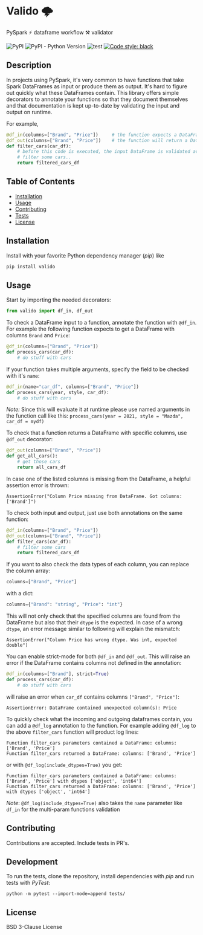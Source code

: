 # Valido 🌩
PySpark ⚡ dataframe workflow ⚒ validator

![PyPI](https://img.shields.io/pypi/v/valido)
![PyPI - Python Version](https://img.shields.io/pypi/pyversions/valido)
![test](https://github.com/Spratiher9/Valido/workflows/Valido/badge.svg)
[![Code style: black](https://img.shields.io/badge/code%20style-black-000000.svg)](https://github.com/psf/black)

## Description 

In projects using PySpark, it's very common to have functions that take Spark DataFrames as input or produce them as output.
It's hard to figure out quickly what these DataFrames contain. This library offers simple decorators to annotate your functions
so that they document themselves and that documentation is kept up-to-date by validating the input and output on runtime.

For example,

```python
@df_in(columns=["Brand", "Price"])     # the function expects a DataFrame as input parameter with columns Brand and Price
@df_out(columns=["Brand", "Price"])    # the function will return a DataFrame with columns Brand and Price
def filter_cars(car_df):
    # before this code is executed, the input DataFrame is validated according to the above decorator
    # filter some cars..
    return filtered_cars_df
```

## Table of Contents
* [Installation](#installation)
* [Usage](#usage)
* [Contributing](#contributing)
* [Tests](#tests)
* [License](#license)

## Installation

Install with your favorite Python dependency manager (_pip_) like

```sh
pip install valido
```

## Usage 

Start by importing the needed decorators:

```python
from valido import df_in, df_out
```

To check a DataFrame input to a function, annotate the function with `@df_in`. For example the following function expects to get
a DataFrame with columns `Brand` and `Price`:

```python
@df_in(columns=["Brand", "Price"])
def process_cars(car_df):
    # do stuff with cars
```

If your function takes multiple arguments, specify the field to be checked with it's `name`:

```python
@df_in(name="car_df", columns=["Brand", "Price"])
def process_cars(year, style, car_df):
    # do stuff with cars
```
_Note:_
Since this will evaluate it at runtime please use named arguments in the function call like this:
    ```
    process_cars(year = 2021, style = "Mazda", car_df = mydf) 
    ```

To check that a function returns a DataFrame with specific columns, use `@df_out` decorator:

```python
@df_out(columns=["Brand", "Price"])
def get_all_cars():
    # get those cars
    return all_cars_df
```

In case one of the listed columns is missing from the DataFrame, a helpful assertion error is thrown:

```shell
AssertionError("Column Price missing from DataFrame. Got columns: ['Brand']")
```

To check both input and output, just use both annotations on the same function:

```python
@df_in(columns=["Brand", "Price"])
@df_out(columns=["Brand", "Price"])
def filter_cars(car_df):
    # filter some cars
    return filtered_cars_df
```

If you want to also check the data types of each column, you can replace the column array:

```python
columns=["Brand", "Price"]
```

with a dict:

```python
columns={"Brand": "string", "Price": "int"}
```

This will not only check that the specified columns are found from the DataFrame but also that their `dtype` is the expected.
In case of a wrong `dtype`, an error message similar to following will explain the mismatch:

```shell
AssertionError("Column Price has wrong dtype. Was int, expected double")
```

You can enable strict-mode for both `@df_in` and `@df_out`. This will raise an error if the DataFrame contains columns
not defined in the annotation:

```python
@df_in(columns=["Brand"], strict=True)
def process_cars(car_df):
    # do stuff with cars
```

will raise an error when `car_df` contains columns `["Brand", "Price"]`:

```shell
AssertionError: DataFrame contained unexpected column(s): Price
```

To quickly check what the incoming and outgoing dataframes contain, you can add a `@df_log` annotation to the function. For
example adding `@df_log` to the above `filter_cars` function will product log lines:

```shell
Function filter_cars parameters contained a DataFrame: columns: ['Brand', 'Price']
Function filter_cars returned a DataFrame: columns: ['Brand', 'Price']
```

or with `@df_log(include_dtypes=True)` you get:

```shell
Function filter_cars parameters contained a DataFrame: columns: ['Brand', 'Price'] with dtypes ['object', 'int64']
Function filter_cars returned a DataFrame: columns: ['Brand', 'Price'] with dtypes ['object', 'int64']
```
_Note_:
    `@df_log(include_dtypes=True)` also takes the `name` parameter like `df_in` for the multi-param functions validation  

## Contributing

Contributions are accepted. Include tests in PR's.

## Development

To run the tests, clone the repository, install dependencies with _pip_ and run tests with _PyTest_:

```shell
python -m pytest --import-mode=append tests/
```

## License

BSD 3-Clause License
